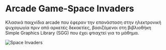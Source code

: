 # Arcade Game-Space Invaders

Κλασικά παιχνίδια arcade που έφεραν την επανάσταση στην ηλεκτρονική ψυχαγωγία πριν από αρκετές δεκαετίες, βασιζόμενοι στη 
βιβλιοθήκη Simple Graphics Library (SGG) που έχει φτιαχτεί για το μάθημα.

![Space Invaders](requirements/diagrams/usecase.jpg "Διάγραμμα περιπτώσεων χρήσης")
